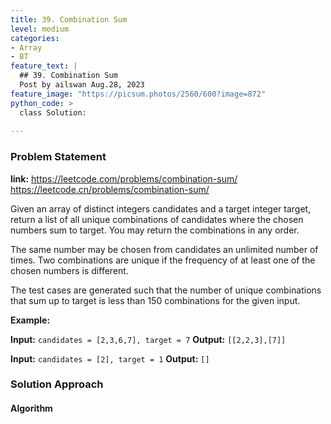 ```yaml
---
title: 39. Combination Sum
level: medium
categories:
- Array
- BT
feature_text: |
  ## 39. Combination Sum
  Post by ailswan Aug.28, 2023
feature_image: "https://picsum.photos/2560/600?image=872"
python_code: >
  class Solution:
    
---
```


### Problem Statement
**link:**
https://leetcode.com/problems/combination-sum/
https://leetcode.cn/problems/combination-sum/

Given an array of distinct integers candidates and a target integer target, return a list of all unique combinations of candidates where the chosen numbers sum to target. You may return the combinations in any order.

The same number may be chosen from candidates an unlimited number of times. Two combinations are unique if the 
frequency
 of at least one of the chosen numbers is different.

The test cases are generated such that the number of unique combinations that sum up to target is less than 150 combinations for the given input.


**Example:**

**Input:** `candidates = [2,3,6,7], target = 7`
**Output:** `[[2,2,3],[7]]`

**Input:** `candidates = [2], target = 1`
**Output:** `[]`

### Solution Approach

 

#### Algorithm

 

